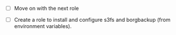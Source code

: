 - [ ] Move on with the next role
- [ ] Create a role to install and configure s3fs and borgbackup (from environment variables).

